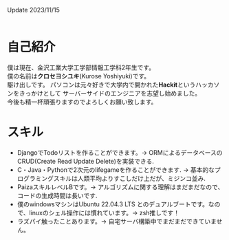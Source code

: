 Update 2023/11/15<br>
<br>
# 自己紹介
僕は現在、金沢工業大学工学部情報工学科2年生です。<br>
僕の名前は**クロセヨシユキ**(Kurose Yoshiyuki)です。<br>
駆け出しです。
パソコンは元々好きで大学内で開かれた**Hackit**というハッカソンをきっかけとして
サーバーサイドのエンジニアを志望し始めました。<br>
今後も精一杯頑張りますのでよろしくお願い致します。<br>

# スキル
- DjangoでTodoリストを作ることができます。-> ORMによるデータベースのCRUD(Create Read Update Delete)を実装できる.
- C・Java・Pythonで2次元のlifegameを作ることができます. -> 基本的なプログラミングスキルは人類平均よりすこしだけ上だが、ミジンコ並み.
- PaizaスキルレベルBです。-> アルゴリズムに関する理解はまだまだなので、コードの生成時間は長いです.
- 僕のwindowsマシンはUbuntu 22.04.3 LTS とのデュアルブートです。なので、linuxのシェル操作には慣れています。-> zsh推しです！
- ラズパイ触ったことあります。-> 自宅サーバ構築中でまだまだできていません。
